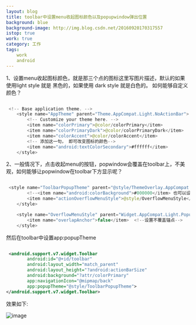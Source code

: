 ```yaml
---
layout: blog
title: toolbar中设置menu收起图标颜色以及popupwindow弹出位置
background: blue
background-image: http://img.blog.csdn.net/20160920170317557
istop: true
work: true
category: 工作
tags: 
    work
    android
---
```


1、设置menu收起图标颜色，就是那三个点的图标这里写图片描述，默认的如果使用light style 就是 黑色的，如果使用 dark style 就是白色的。
如何能够自定义颜色？

```java

 <!-- Base application theme. -->
    <style name="AppTheme" parent="Theme.AppCompat.Light.NoActionBar">
        <!-- Customize your theme here. -->
        <item name="colorPrimary">@color/colorPrimary</item>
        <item name="colorPrimaryDark">@color/colorPrimaryDark</item>
        <item name="colorAccent">@color/colorAccent</item>
        <!-- 添加这一句， 即可改变图标的颜色-->
        <item name="android:textColorSecondary">#ffffff</item>
    </style>

```

2、一般情况下，点击收起menu的按钮，popwindow会覆盖在toolbar上，不美观，如何能够让popwindow在toolbar下方显示呢？

```java

 <style name="ToolbarPopupTheme" parent="@style/ThemeOverlay.AppCompat.Dark">
        <!--<item name="android:colorBackground">#000000</item> 也可以设置背景色以及menu中的其他属性-->
        <item name="actionOverflowMenuStyle">@style/OverflowMenuStyle</item>
    </style>

    <style name="OverflowMenuStyle" parent="Widget.AppCompat.Light.PopupMenu.Overflow">
        <item name="overlapAnchor">false</item>  <!--设置不覆盖锚点-->
    </style>

```

然后在toolbar中设置app:popupTheme

```xml

 <android.support.v7.widget.Toolbar
        android:id="@+id/toolbar"
        android:layout_width="match_parent"
        android:layout_height="?android:actionBarSize"
        android:background="?attr/colorPrimary"
        app:navigationIcon="@mipmap/back"
        app:popupTheme="@style/ToolbarPopupTheme">
</android.support.v7.widget.Toolbar>

```

效果如下:

![image](http://img.blog.csdn.net/20160920170317557)
